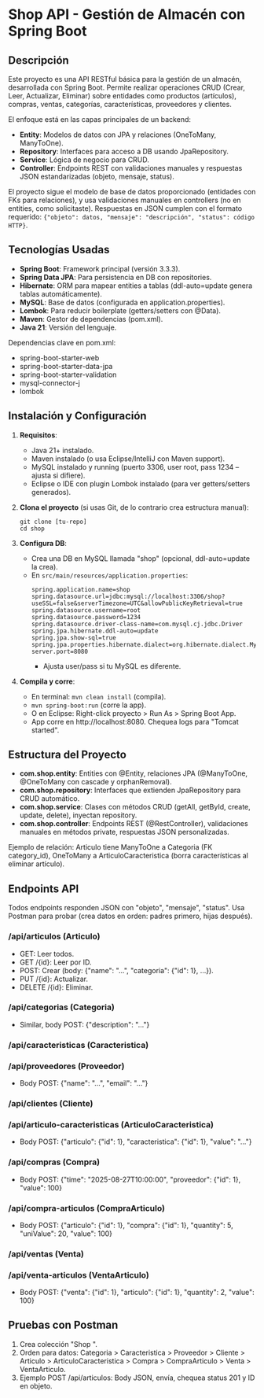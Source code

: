 # Shop API - Gestión de Almacén con Spring Boot

## Descripción
Este proyecto es una API RESTful básica para la gestión de un almacén, desarrollada con Spring Boot. Permite realizar operaciones CRUD (Crear, Leer, Actualizar, Eliminar) sobre entidades como productos (artículos), compras, ventas, categorías, características, proveedores y clientes. 

El enfoque está en las capas principales de un backend:
- **Entity**: Modelos de datos con JPA y relaciones (OneToMany, ManyToOne).
- **Repository**: Interfaces para acceso a DB usando JpaRepository.
- **Service**: Lógica de negocio para CRUD.
- **Controller**: Endpoints REST con validaciones manuales y respuestas JSON estandarizadas (objeto, mensaje, status).

El proyecto sigue el modelo de base de datos proporcionado (entidades con FKs para relaciones), y usa validaciones manuales en controllers (no en entities, como solicitaste). Respuestas en JSON cumplen con el formato requerido: `{"objeto": datos, "mensaje": "descripción", "status": código HTTP}`.



## Tecnologías Usadas
- **Spring Boot**: Framework principal (versión 3.3.3).
- **Spring Data JPA**: Para persistencia en DB con repositories.
- **Hibernate**: ORM para mapear entities a tablas (ddl-auto=update genera tablas automáticamente).
- **MySQL**: Base de datos (configurada en application.properties).
- **Lombok**: Para reducir boilerplate (getters/setters con @Data).
- **Maven**: Gestor de dependencias (pom.xml).
- **Java 21**: Versión del lenguaje.

Dependencias clave en pom.xml:
- spring-boot-starter-web
- spring-boot-starter-data-jpa
- spring-boot-starter-validation
- mysql-connector-j
- lombok

## Instalación y Configuración
1. **Requisitos**:
   - Java 21+ instalado.
   - Maven instalado (o usa Eclipse/IntelliJ con Maven support).
   - MySQL instalado y running (puerto 3306, user root, pass 1234 – ajusta si difiere).
   - Eclipse o IDE con plugin Lombok instalado (para ver getters/setters generados).

2. **Clona el proyecto** (si usas Git, de lo contrario crea estructura manual):
   ```
   git clone [tu-repo]
   cd shop
   ```

3. **Configura DB**:
   - Crea una DB en MySQL llamada "shop" (opcional, ddl-auto=update la crea).
   - En `src/main/resources/application.properties`:
     ```
     spring.application.name=shop
     spring.datasource.url=jdbc:mysql://localhost:3306/shop?useSSL=false&serverTimezone=UTC&allowPublicKeyRetrieval=true
     spring.datasource.username=root
     spring.datasource.password=1234
     spring.datasource.driver-class-name=com.mysql.cj.jdbc.Driver
     spring.jpa.hibernate.ddl-auto=update
     spring.jpa.show-sql=true
     spring.jpa.properties.hibernate.dialect=org.hibernate.dialect.MySQL8Dialect
     server.port=8080
     ```
     - Ajusta user/pass si tu MySQL es diferente.

4. **Compila y corre**:
   - En terminal: `mvn clean install` (compila).
   - `mvn spring-boot:run` (corre la app).
   - O en Eclipse: Right-click proyecto > Run As > Spring Boot App.
   - App corre en http://localhost:8080. Chequea logs para "Tomcat started".

## Estructura del Proyecto
- **com.shop.entity**: Entities con @Entity, relaciones JPA (@ManyToOne, @OneToMany con cascade y orphanRemoval).
- **com.shop.repository**: Interfaces que extienden JpaRepository para CRUD automático.
- **com.shop.service**: Clases con métodos CRUD (getAll, getById, create, update, delete), inyectan repository.
- **com.shop.controller**: Endpoints REST (@RestController), validaciones manuales en métodos private, respuestas JSON personalizadas.

Ejemplo de relación: Articulo tiene ManyToOne a Categoria (FK category_id), OneToMany a ArticuloCaracteristica (borra características al eliminar artículo).

## Endpoints API
Todos endpoints responden JSON con "objeto", "mensaje", "status". Usa Postman para probar (crea datos en orden: padres primero, hijas después).

### /api/articulos (Articulo)
- GET: Leer todos.
- GET /{id}: Leer por ID.
- POST: Crear (body: {"name": "...", "categoria": {"id": 1}, ...}).
- PUT /{id}: Actualizar.
- DELETE /{id}: Eliminar.

### /api/categorias (Categoria)
- Similar, body POST: {"description": "..."}

### /api/caracteristicas (Caracteristica)


### /api/proveedores (Proveedor)
- Body POST: {"name": "...", "email": "..."}

### /api/clientes (Cliente)


### /api/articulo-caracteristicas (ArticuloCaracteristica)
- Body POST: {"articulo": {"id": 1}, "caracteristica": {"id": 1}, "value": "..."}

### /api/compras (Compra)
- Body POST: {"time": "2025-08-27T10:00:00", "proveedor": {"id": 1}, "value": 100}

### /api/compra-articulos (CompraArticulo)
- Body POST: {"articulo": {"id": 1}, "compra": {"id": 1}, "quantity": 5, "uniValue": 20, "value": 100}

### /api/ventas (Venta)


### /api/venta-articulos (VentaArticulo)
- Body POST: {"venta": {"id": 1}, "articulo": {"id": 1}, "quantity": 2, "value": 100}

## Pruebas con Postman
1. Crea colección "Shop ".
2. Orden para datos: Categoria > Caracteristica > Proveedor > Cliente > Articulo > ArticuloCaracteristica > Compra > CompraArticulo > Venta > VentaArticulo.
3. Ejemplo POST /api/articulos: Body JSON, envía, chequea status 201 y ID en objeto.


